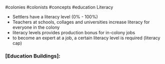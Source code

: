 #colonies #colonists #concepts #education
Literacy
- Settlers have a literacy level (0% - 100%)
- Teachers at schools, collages and universities increase literacy for everyone in the colony
- literacy levels provides production bonus for in-colony jobs
- to become an expert at a job, a certain literacy level is required (literacy cap)

### [Education Buildings]:

